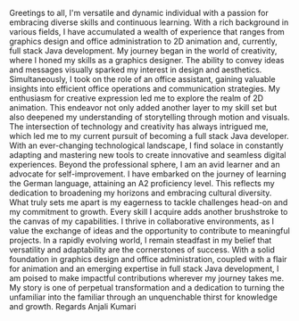 Greetings to all, I'm versatile and dynamic individual with a passion for embracing diverse skills and continuous learning. With a rich background in various fields, I have accumulated a wealth of experience that ranges from graphics design and office administration to 2D animation and, currently, full stack Java development.
My journey began in the world of creativity, where I honed my skills as a graphics designer. The ability to convey ideas and messages visually sparked my interest in design and aesthetics. Simultaneously, I took on the role of an office assistant, gaining valuable insights into efficient office operations and communication strategies.
My enthusiasm for creative expression led me to explore the realm of 2D animation. This endeavor not only added another layer to my skill set but also deepened my understanding of storytelling through motion and visuals. The intersection of technology and creativity has always intrigued me, which led me to my current pursuit of becoming a full stack Java developer. With an ever-changing technological landscape, I find solace in constantly adapting and mastering new tools to create innovative and seamless digital experiences.
Beyond the professional sphere, I am an avid learner and an advocate for self-improvement. I have embarked on the journey of learning the German language, attaining an A2 proficiency level. This reflects my dedication to broadening my horizons and embracing cultural diversity.
What truly sets me apart is my eagerness to tackle challenges head-on and my commitment to growth. Every skill I acquire adds another brushstroke to the canvas of my capabilities. I thrive in collaborative environments, as I value the exchange of ideas and the opportunity to contribute to meaningful projects.
In a rapidly evolving world, I remain steadfast in my belief that versatility and adaptability are the cornerstones of success. With a solid foundation in graphics design and office administration, coupled with a flair for animation and an emerging expertise in full stack Java development, I am poised to make impactful contributions wherever my journey takes me. My story is one of perpetual transformation and a dedication to turning the unfamiliar into the familiar through an unquenchable thirst for knowledge and growth.
Regards 
Anjali Kumari
<!---
rvanjali007/rvanjali007 is a ✨ special ✨ repository because its `README.md` (this file) appears on your GitHub profile.
You can click the Preview link to take a look at your changes.
--->
